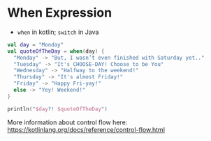 # When Expression 

- `when` in kotlin; `switch` in Java

```kotlin
val day = "Monday"
val quoteOfTheDay = when(day) {
  "Monday" -> "But, I wasn’t even finished with Saturday yet.."
  "Tuesday" -> "It's CHOOSE-DAY! Choose to be You"
  "Wednesday" -> "Halfway to the weekend!"
  "Thursday" -> "It's almost Friday!"
  "Friday" -> "Happy Fri-yay!"
  else -> "Yey! Weekend!"
}

println("$day?! $quoteOfTheDay")
```

More information about control flow here:
https://kotlinlang.org/docs/reference/control-flow.html